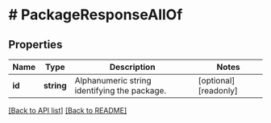 # # PackageResponseAllOf

## Properties

Name | Type | Description | Notes
------------ | ------------- | ------------- | -------------
**id** | **string** | Alphanumeric string identifying the package. | [optional] [readonly] 


[[Back to API list]](../../README.md#endpoints) [[Back to README]](../../README.md)
